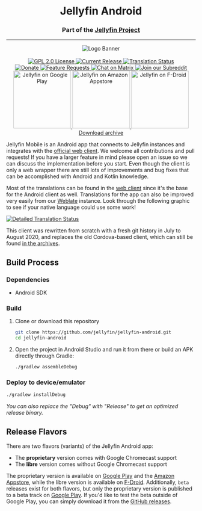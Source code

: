 <h1 align="center">Jellyfin Android</h1>
<h3 align="center">Part  of the <a href="https://jellyfin.org">Jellyfin Project</a></h3>

---

<p align="center">
<img alt="Logo Banner" src="https://raw.githubusercontent.com/jellyfin/jellyfin-ux/master/branding/SVG/banner-logo-solid.svg?sanitize=true"/>
<br/>
<br/>
<a href="https://github.com/jellyfin/jellyfin-android">
<img alt="GPL 2.0 License" src="https://img.shields.io/github/license/jellyfin/jellyfin-android.svg"/>
</a>
<a href="https://github.com/jellyfin/jellyfin-android/releases">
<img alt="Current Release" src="https://img.shields.io/github/release/jellyfin/jellyfin-android.svg"/>
</a>
<a href="https://translate.jellyfin.org/projects/jellyfin-android/jellyfin-android/">
<img alt="Translation Status" src="https://translate.jellyfin.org/widgets/jellyfin-android/-/jellyfin-android/svg-badge.svg"/>
</a>
<br/>
<a href="https://opencollective.com/jellyfin">
<img alt="Donate" src="https://img.shields.io/opencollective/all/jellyfin.svg?label=backers"/>
</a>
<a href="https://features.jellyfin.org">
<img alt="Feature Requests" src="https://img.shields.io/badge/fider-vote%20on%20features-success.svg"/>
</a>
<a href="https://matrix.to/#/+jellyfin:matrix.org">
<img alt="Chat on Matrix" src="https://img.shields.io/matrix/jellyfin:matrix.org.svg?logo=matrix"/>
</a>
<a href="https://www.reddit.com/r/jellyfin/">
<img alt="Join our Subreddit" src="https://img.shields.io/badge/reddit-r%2Fjellyfin-%23FF5700.svg"/>
</a>
<br/>
<a href="https://play.google.com/store/apps/details?id=org.jellyfin.mobile">
<img width="153" src="https://jellyfin.org/images/store-icons/google-play.png" alt="Jellyfin on Google Play"/>
</a>
<a href="https://www.amazon.com/gp/aw/d/B081RFTTQ9">
<img width="153" src="https://jellyfin.org/images/store-icons/amazon.png" alt="Jellyfin on Amazon Appstore"/>
</a>
<a href="https://f-droid.org/en/packages/org.jellyfin.mobile/">
<img width="153" src="https://jellyfin.org/images/store-icons/fdroid.png" alt="Jellyfin on F-Droid"/>
</a>
<br/>
<a href="https://repo.jellyfin.org/releases/client/android/">Download archive</a>
</p>

Jellyfin Mobile is an Android app that connects to Jellyfin instances and integrates with the [official web client](https://github.com/jellyfin/jellyfin-web).
We welcome all contributions and pull requests! If you have a larger feature in mind please open an issue so we can discuss the implementation before you start.
Even though the client is only a web wrapper there are still lots of improvements and bug fixes that can be accomplished with Android and Kotlin knowledge.

Most of the translations can be found in the [web client](https://translate.jellyfin.org/projects/jellyfin/jellyfin-web) since it's the base for the Android client as well. Translations for the app can also be improved very easily from our [Weblate](https://translate.jellyfin.org/projects/jellyfin-android/jellyfin-android) instance. Look through the following graphic to see if your native language could use some work!

<a href="https://translate.jellyfin.org/engage/jellyfin-android/">
<img alt="Detailed Translation Status" src="https://translate.jellyfin.org/widgets/jellyfin-android/-/jellyfin-android/multi-auto.svg"/>
</a>

This client was rewritten from scratch with a fresh git history in July to August 2020, and replaces the old Cordova-based client,
which can still be found [in the archives](https://github.com/jellyfin-archive/jellyfin-android-original).

## Build Process

### Dependencies

- Android SDK

### Build

1. Clone or download this repository

   ```sh
   git clone https://github.com/jellyfin/jellyfin-android.git
   cd jellyfin-android
   ```

2. Open the project in Android Studio and run it from there or build an APK directly through Gradle:

   ```sh
   ./gradlew assembleDebug
   ```

### Deploy to device/emulator

   ```sh
   ./gradlew installDebug
   ```

*You can also replace the "Debug" with "Release" to get an optimized release binary.*

## Release Flavors

There are two flavors (variants) of the Jellyfin Android app:

- The **proprietary** version comes with Google Chromecast support
- The **libre** version comes without Google Chromecast support

The proprietary version is available on [Google Play](https://play.google.com/store/apps/details?id=org.jellyfin.mobile) and the [Amazon Appstore](https://www.amazon.com/gp/aw/d/B081RFTTQ9), while the libre version is available on [F-Droid](https://f-droid.org/en/packages/org.jellyfin.mobile/).
Additionally, `beta` releases exist for both flavors, but only the proprietary version is published to a beta track on [Google Play](https://play.google.com/store/apps/details?id=org.jellyfin.mobile).
If you'd like to test the beta outside of Google Play, you can simply download it from the [GitHub releases](https://github.com/jellyfin/jellyfin-android/releases/latest).
